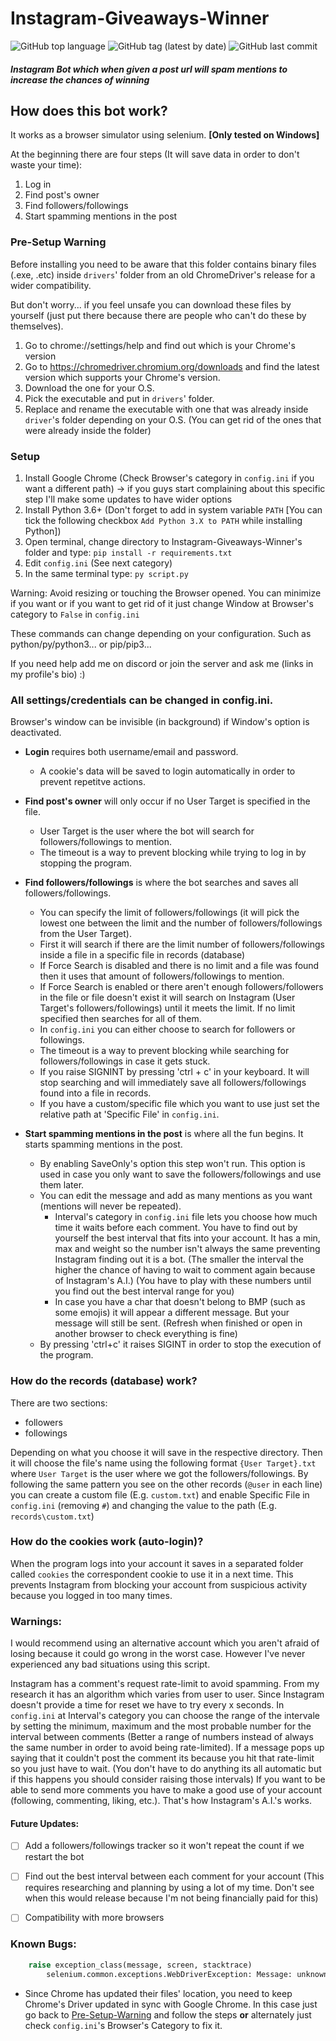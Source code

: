 # Instagram-Giveaways-Winner

![GitHub top language](https://img.shields.io/github/languages/top/fytex/Instagram-Giveaways-Winner?style=for-the-badge)
![GitHub tag (latest by date)](https://img.shields.io/github/v/tag/fytex/Instagram-Giveaways-Winner?style=for-the-badge)
![GitHub last commit](https://img.shields.io/github/last-commit/fytex/Instagram-Giveaways-Winner?style=for-the-badge)


##### Instagram Bot which when given a post url will spam mentions to increase the chances of winning


## How does this bot work?
It works as a browser simulator using selenium. **[Only tested on Windows]**

At the beginning there are four steps (It will save data in order to don't waste your time):

1. Log in
2. Find post's owner
3. Find followers/followings
4. Start spamming mentions in the post


### Pre-Setup Warning

Before installing you need to be aware that this folder contains binary files (.exe, .etc) inside `drivers`' folder from an old ChromeDriver's release for a wider compatibility.

But don't worry... if you feel unsafe you can download these files by yourself (just put there because there are people who can't do these by themselves).

1. Go to chrome://settings/help and find out which is your Chrome's version
2. Go to https://chromedriver.chromium.org/downloads and find the latest version which supports your Chrome's version.
3. Download the one for your O.S.
4. Pick the executable and put in `drivers`' folder.
5. Replace and rename the executable with one that was already inside `driver`'s folder depending on your O.S. (You can get rid of the ones that were already inside the folder)


### Setup

1. Install Google Chrome (Check Browser's category in `config.ini` if you want a different path) -> if you guys start complaining about this specific step I'll make some updates to have wider options 
2. Install Python 3.6+ (Don't forget to add in system variable `PATH` [You can tick the following checkbox `Add Python 3.X to PATH` while installing Python])
3. Open terminal, change directory to Instagram-Giveaways-Winner's folder and type: `pip install -r requirements.txt`
4. Edit `config.ini` (See next category)
5. In the same terminal type: `py script.py`

Warning: Avoid resizing or touching the Browser opened. You can minimize if you want or if you want to get rid of it just change Window at Browser's category to `False` in `config.ini`

These commands can change depending on your configuration. Such as python/py/python3... or pip/pip3...

If you need help add me on discord or join the server and ask me (links in my profile's bio) :)


### All settings/credentials can be changed in config.ini.

Browser's window can be invisible (in background) if Window's option is deactivated.

- **Login** requires both username/email and password.
	- A cookie's data will be saved to login automatically in order to prevent repetitve actions.

- **Find post's owner** will only occur if no User Target is specified in the file.
    - User Target is the user where the bot will search for followers/followings to mention.
    - The timeout is a way to prevent blocking while trying to log in by stopping the program.

- **Find followers/followings** is where the bot searches and saves all followers/followings. 
    - You can specify the limit of followers/followings (it will pick the lowest one between the limit and the number of followers/followings from the User Target).
    - First it will search if there are the limit number of followers/followings inside a file in a specific file in records (database)
	- If Force Search is disabled and there is no limit and a file was found then it uses that amount of followers/followings to mention.
	- If Force Search is enabled or there aren't enough followers/followers in the file or file doesn't exist it will search on Instagram (User Target's followers/followings) until it meets the limit. If no limit specified then searches for all of them.
	- In `config.ini` you can either choose to search for followers or followings. 
    - The timeout is a way to prevent blocking while searching for followers/followings in case it gets stuck.
	- If you raise SIGNINT by pressing 'ctrl + c' in your keyboard. It will stop searching and will immediately save all followers/followings found into a file in records.
	- If you have a custom/specific file which you want to use just set the relative path at 'Specific File' in `config.ini`.

- **Start spamming mentions in the post** is where all the fun begins. It starts spamming mentions in the post.
    - By enabling SaveOnly's option this step won't run. This option is used in case you only want to save the followers/followings and use them later.
    - You can edit the message and add as many mentions as you want (mentions will never be repeated).
		- Interval's category in `config.ini` file lets you choose how much time it waits before each comment. You have to find out by yourself the best interval that fits into your account. It has a min, max and weight so the number isn't always the same preventing Instagram finding out it is a bot. (The smaller the interval the higher the chance of having to wait to comment again because of Instagram's A.I.) (You have to play with these numbers until you find out the best interval range for you)
		- In case you have a char that doesn't belong to BMP (such as some emojis) it will appear a different message. But your message will still be sent. (Refresh when finished or open in another browser to check everything is fine) 
	- By pressing 'ctrl+c' it raises SIGINT in order to stop the execution of the program.
    
    
    
### How do the records (database) work?

There are two sections:
  - followers
  - followings
  
Depending on what you choose it will save in the respective directory. Then it will choose the file's name using the following format `{User Target}.txt` where `User Target` is the user where we got the followers/followings.
By following the same pattern you see on the other records (`@user` in each line) you can create a custom file (E.g. `custom.txt`) and enable Specific File in `config.ini` (removing `#`) and changing the value to the path (E.g. `records\custom.txt`)


### How do the cookies work (auto-login)?

When the program logs into your account it saves in a separated folder called `cookies` the correspondent cookie to use it in a next time. This prevents Instagram from blocking your account from suspicious activity because you logged in too many times.


### Warnings:

I would recommend using an alternative account which you aren't afraid of losing because it could go wrong in the worst case. However I've never experienced any bad situations using this script.

Instagram has a comment's request rate-limit to avoid spamming. From my research it has an algorithm which varies from user to user. Since Instagram doesn't provide a time for reset we have to try every x seconds. In `config.ini` at Interval's category you can choose the range of the intervale by setting the minimum, maximum and the most probable number for the interval between comments (Better a range of numbers instead of always the same number in order to avoid being rate-limited). If a message pops up saying that it couldn't post the comment its because you hit that rate-limit so you just have to wait. (You don't have to do anything its all automatic but if this happens you should consider raising those intervals)
If you want to be able to send more comments you have to make a good use of your account (following, commenting, liking, etc.). That's how Instagram's A.I.'s works.

#### Future Updates:
  - [ ] Add a followers/followings tracker so it won't repeat the count if we restart the bot
  - [ ] Find out the best interval between each comment for your account (This requires researching and planning by using a lot of my time. Don't see when this would release because I'm not being financially paid for this)
  - [ ] Compatibility with more browsers
  
  
### Known Bugs:
```py
	raise exception_class(message, screen, stacktrace)
		selenium.common.exceptions.WebDriverException: Message: unknown error: cannot find Chrome binary
```	
  - Since Chrome has updated their files' location, you need to keep Chrome's Driver updated in sync with Google Chrome. In this case just go back to [Pre-Setup-Warning](https://github.com/Fytex/Instagram-Giveaways-Winner#pre-setup-warning) and follow the steps **or** alternately just check `config.ini`'s Browser's Category to fix it.
